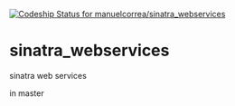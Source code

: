 [ ![Codeship Status for manuelcorrea/sinatra_webservices](https://codeship.com/projects/dd954db0-5318-0132-cba3-7a0865c6b648/status?branch=master)](https://codeship.com/projects/48863)

sinatra_webservices
===================
 
 
sinatra web services 

in master
